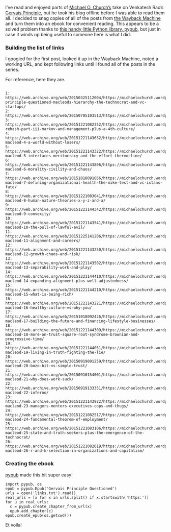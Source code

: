 <!--
.. title: Creating an ePub from a list of links
.. slug: creating-an-epub-from-list-of-links
.. date: 2017-01-22 12:00:00 UTC-07:00
.. tags: 
.. category: howto
.. link: 
.. description: 
.. type: text
-->

I’ve read and enjoyed parts of [Michael O. Church’s](https://web.archive.org/web/20201205012321/https://michaelochurch.wordpress.com/ "https://web.archive.org/web/20201205012321/https://michaelochurch.wordpress.com/") take on Venkatesh Rao’s [Gervais Principle](https://web.archive.org/web/20201205012321/http://www.ribbonfarm.com/the-gervais-principle/ "https://web.archive.org/web/20201205012321/http://www.ribbonfarm.com/the-gervais-principle/"), but he took his blog offline before I was able to read them all. I decided to snag copies of all of the posts from [the Wayback Machine](https://web.archive.org/web/20201205012321/https://archive.org/web/ "https://web.archive.org/web/20201205012321/https://archive.org/web/") and turn them into an ebook for convenient reading. This appears to be a solved problem thanks to [this handy little Python library, pypub](https://web.archive.org/web/20201205012321/https://pypub.readthedocs.io/en/latest/ "https://web.archive.org/web/20201205012321/https://pypub.readthedocs.io/en/latest/"), but just in case it winds up being useful to someone here is what I did.

<!-- TEASER_END -->

### Building the list of links


I googled for the first post, looked it up in the Wayback Machine, noted a working URL, and kept following links until I found all of the posts in the series.


For reference, here they are.

```

1: https://web.archive.org/web/20150325112004/https://michaelochurch.wordpress.com/2013/02/19/gervais-principle-questioned-macleods-hierarchy-the-technocrat-and-vc-startups/
2: https://web.archive.org/web/20150705103513/https://michaelochurch.wordpress.com/2013/02/20/1410/
3: https://web.archive.org/web/20151221082352/https://michaelochurch.wordpress.com/2013/02/22/gervais-rehash-part-iii-markov-and-management-plus-a-4th-culture/
4: https://web.archive.org/web/20151221143632/https://michaelochurch.wordpress.com/2013/02/26/gervais-macleod-4-a-world-without-losers/
5: https://web.archive.org/web/20151221143322/https://michaelochurch.wordpress.com/2013/02/28/gervais-macleod-5-interfaces-meritocracy-and-the-effort-thermocline/
6: https://web.archive.org/web/20151221143806/https://michaelochurch.wordpress.com/2013/03/01/gervais-macleod-6-morality-civility-and-chaos/
7: https://web.archive.org/web/20151018091056/https://michaelochurch.wordpress.com/2013/03/11/gervais-macleod-7-defining-organizational-health-the-mike-test-and-vc-istans-fate/
8: https://web.archive.org/web/20151221083041/https://michaelochurch.wordpress.com/2013/03/12/gervais-macleod-8-human-nature-theories-x-y-z-and-a/
9: https://web.archive.org/web/20151221144342/https://michaelochurch.wordpress.com/2013/03/14/gervais-macleod-9-convexity/
10: https://web.archive.org/web/20151221143541/https://michaelochurch.wordpress.com/2013/03/17/gervais-macleod-10-the-pull-of-lawful-evil/
11: https://web.archive.org/web/20151225141206/https://michaelochurch.wordpress.com/2013/03/18/gervais-macleod-11-alignment-and-careers/
12: https://web.archive.org/web/20151221143250/https://michaelochurch.wordpress.com/2013/03/19/gervais-macleod-12-growth-chaos-and-risk/
13: https://web.archive.org/web/20151221143502/https://michaelochurch.wordpress.com/2013/03/20/gervais-macleod-13-separability-work-and-play/
14: https://web.archive.org/web/20151221144410/https://michaelochurch.wordpress.com/2013/03/21/gervais-macleod-14-expanding-alignment-plus-well-adjustedness/
15: https://web.archive.org/web/20151221144210/https://michaelochurch.wordpress.com/2013/03/22/gervais-macleod-15-what-is-being-rich/
16: https://web.archive.org/web/20151221143221/https://michaelochurch.wordpress.com/2013/03/25/gervais-macleod-16-healthy-culture-vs-why-you/
17: https://web.archive.org/web/20151018092426/https://michaelochurch.wordpress.com/2013/03/26/gervais-macleod-17-building-the-future-and-financing-lifestyle-businesses/
18: https://web.archive.org/web/20151221144309/https://michaelochurch.wordpress.com/2013/03/28/gervais-macleod-18-more-on-trust-square-root-syndrome-brownian-and-progressive-time/
19: https://web.archive.org/web/20151221144051/https://michaelochurch.wordpress.com/2013/03/29/gervais-macleod-19-living-in-truth-fighting-the-lie/
20: https://web.archive.org/web/20150919091259/https://michaelochurch.wordpress.com/2013/04/01/gervais-macleod-20-bozo-bit-vs-simple-trust/
21: https://web.archive.org/web/20150910154001/https://michaelochurch.wordpress.com/2013/04/03/gervais-macleod-21-why-does-work-suck/
22: https://web.archive.org/web/20150919133351/https://michaelochurch.wordpress.com/2013/04/16/gervais-macleod-22-inferno/
23: https://web.archive.org/web/20151221143922/https://michaelochurch.wordpress.com/2013/04/30/gervais-macleod-23-managers-mentors-executives-cops-and-thugs/
24: https://web.archive.org/web/20151221082517/https://michaelochurch.wordpress.com/2013/06/04/gervais-macleod-24-fundamental-theorem-of-employment/
25: https://web.archive.org/web/20151221083106/https://michaelochurch.wordpress.com/2013/06/08/gervais-macleod-25-state-and-truth-seekers-plus-the-emergence-of-the-technocrat/
26: https://web.archive.org/web/20151221082619/https://michaelochurch.wordpress.com/2013/08/06/gervais-macleod-26-r-and-k-selection-in-organizations-and-capitalism/

```


### Creating the ebook


[pypub](https://web.archive.org/web/20201205012321/https://pypub.readthedocs.io/en/latest/ "https://web.archive.org/web/20201205012321/https://pypub.readthedocs.io/en/latest/") made this bit super easy!



```
import pypub, os
epub = pypub.Epub('Gervais Principle Questioned')
urls = open('links.txt').read()
real_urls = [x for x in urls.split() if x.startswith('https:')]
for u in real_urls:
  c = pypub.create_chapter_from_url(x)                                                                                                     
  epub.add_chapter(c)          
epub.create_epub(os.getcwd())  

```

Et voila!
